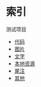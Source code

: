 <!-- --- title: 索引 -->
# 索引


测试项目

* [代码](code)
* [图片](pic)
* [文字](font)
* [本地资源](res)
* [尾注](footnote)
* [其他](test)